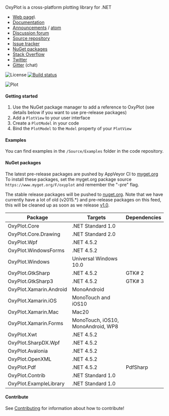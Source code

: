 OxyPlot is a cross-platform plotting library for .NET

-   [Web page](http://oxyplot.org)\
-   [Documentation](http://docs.oxyplot.org/)
-   [Announcements](http://oxyplot.org/announcements) / [atom](http://oxyplot.org/atom.xml)
-   [Discussion forum](http://discussion.oxyplot.org)
-   [Source repository](http://github.com/oxyplot/oxyplot)
-   [Issue tracker](http://github.com/oxyplot/oxyplot/issues)
-   [NuGet packages](http://www.nuget.org/packages?q=oxyplot)
-   [Stack Overflow](http://stackoverflow.com/questions/tagged/oxyplot)
-   [Twitter](https://twitter.com/hashtag/oxyplot)
-   [Gitter](https://gitter.im/oxyplot/oxyplot) (chat)

![License](https://img.shields.io/badge/license-MIT-red.svg) [![Build status](https://img.shields.io/appveyor/ci/objorke/oxyplot/develop.svg)](https://ci.appveyor.com/project/objorke/oxyplot)

![Plot](http://oxyplot.org/public/images/normal-distributions.png)

#### Getting started

1.  Use the NuGet package manager to add a reference to OxyPlot (see details below if you want to use pre-release packages)
2.  Add a `PlotView` to your user interface
3.  Create a `PlotModel` in your code
4.  Bind the `PlotModel` to the `Model` property of your `PlotView`

#### Examples

You can find examples in the `/Source/Examples` folder in the code repository.

#### NuGet packages

The latest pre-release packages are pushed by AppVeyor CI to [myget.org](https://www.myget.org/) To install these packages, set the myget.org package source `https://www.myget.org/F/oxyplot` and remember the "-pre" flag.

The stable release packages will be pushed to [nuget.org](https://www.nuget.org/packages?q=oxyplot). Note that we have currently have a lot of old (v2015.\*) and pre-release packages on this feed, this will be cleaned up as soon as we release [v1.0](https://github.com/oxyplot/oxyplot/milestones/v1.0).

| Package                 | Targets                            | Dependencies |
|-------------------------|------------------------------------|--------------|
| OxyPlot.Core            | .NET Standard 1.0                  |              |
| OxyPlot.Core.Drawing    | .NET Standard 2.0                  |              |
| OxyPlot.Wpf             | .NET 4.5.2                         |              |
| OxyPlot.WindowsForms    | .NET 4.5.2                         |              |
| OxyPlot.Windows         | Universal Windows 10.0             |              |
| OxyPlot.GtkSharp        | .NET 4.5.2                         | GTK\# 2      |
| OxyPlot.GtkSharp3       | .NET 4.5.2                         | GTK\# 3      |
| OxyPlot.Xamarin.Android | MonoAndroid                        |              |
| OxyPlot.Xamarin.iOS     | MonoTouch and iOS10                |              |
| OxyPlot.Xamarin.Mac     | Mac20                              |              |
| OxyPlot.Xamarin.Forms   | MonoTouch, iOS10, MonoAndroid, WP8 |              |
| OxyPlot.Xwt             | .NET 4.5.2                         |              |
| OxyPlot.SharpDX.Wpf     | .NET 4.5.2                         |              |
| OxyPlot.Avalonia        | .NET 4.5.2                         |              |
| OxyPlot.OpenXML         | .NET 4.5.2                         |              |
| OxyPlot.Pdf             | .NET 4.5.2                         | PdfSharp     |
| OxyPlot.Contrib         | .NET Standard 1.0                  |              |
| OxyPlot.ExampleLibrary  | .NET Standard 1.0                  |              |

#### Contribute

See [Contributing](.github/CONTRIBUTING.md) for information about how to contribute!
